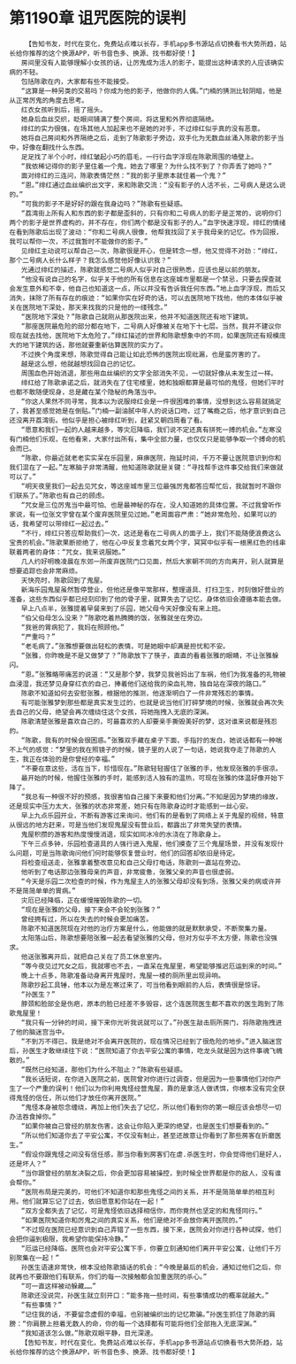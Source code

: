 # 第1190章 诅咒医院的误判
        【告知书友，时代在变化，免费站点难以长存，手机app多书源站点切换看书大势所趋，站长给你推荐的这个换源APP，听书音色多、换源、找书都好使！】
       房间里没有人能够理解小女孩的话，让厉鬼成为活人的影子，能提出这种请求的人应该确实病的不轻。
       包括陈歌在内，大家都有些不能接受。
       “这算是一种另类的交易吗？你成为他的影子，他做你的人偶。”门楠的猜测比较阴暗，他是从正常厉鬼的角度去思考。
       红衣女孩听到后，摇了摇头。
       她身后血丝交织，眨眼间铺满了整个房间，将这里和外界彻底隔绝。
       绯红的实力很强，在场其他人加起来也不是她的对手，不过绯红似乎真的没有恶意。
       她将自己房间和外界隔绝之后，走到了陈歌影子旁边，双手化为无数血丝涌入陈歌的影子当中，好像在翻找什么东西。
       足足找了半个小时，绯红皱起小巧的眉毛，一行行血字浮现在陈歌周围的墙壁上。
       “我依稀记得你的影子里住着一个鬼，她去了哪里？为什么找不到了？你弄丢了她吗？”
       面对绯红的三连问，陈歌表情茫然：“我的影子里原本就住着一个鬼？”
       “恩。”绯红通过血丝编织出文字，来和陈歌交流：“没有影子的人活不长，二号病人是这么说的。”
       “可我的影子不是好好的跟在我身边吗？”陈歌有些疑惑。
       “荔湾街上所有人和东西的影子都是歪斜的，只有你和二号病人的影子是正常的，说明你们两个的影子是世界虚构的，并不存在，你们两个都是没有影子的人。”血字快速浮现，绯红的情绪在看到陈歌后出现了波动：“你和二号病人很像，他帮我找回了关于我母亲的记忆。作为回报，我可以帮你一次，不过我暂时不能做你的影子。”
       见绯红主动说可以帮自己一次，陈歌很是开心，但是转念一想，他又觉得不对劲：“绯红，那个二号病人长什么样子？我怎么感觉他好像认识我？”
       光通过绯红的描述，陈歌就感觉二号病人似乎对自己很熟悉，应该也是以前的朋友。
       “他没有说自己的名字，似乎关于他的所有信息在这座城市里都是一个禁忌，只要去探查就会发生意外和不幸，他自己也知道这一点，所以并没有告诉我任何东西。”地上血字浮现，而后又消失，抹除了所有存在的痕迹：“如果你实在好奇的话，可以去医院地下找他，他的本体似乎被关在医院地下深处，那天来找我的只是他的一缕残念。”
       “医院地下深处？”陈歌自己就刚从那医院出来，他并不知道医院还有地下建筑。
       “那座医院最危险的部分都在地下，二号病人好像被关在地下十七层。当然，我并不建议你现在就去找他，医院地下太危险了。”绯红描述的世界和陈歌想象中的不同，如果医院还有规模庞大的地下建筑的话，那他就要重新估算医院的实力了。
       不过换个角度来想，陈歌觉得自己能让如此恐怖的医院出现纰漏，也是蛮厉害的了。
       越是这么想，他就越想找回自己的记忆。
       周围血色开始消退，那些用血丝编织的文字全部消失不见，一切就好像从未发生过一样。
       绯红给了陈歌承诺之后，就消失在了住宅楼里，她和独眼都算是最可怕的鬼怪，但她们平时也都不敢随便现身，总是藏在某个隐秘的角落当中。
       “你这人果然不同寻常，我本以为说服绯红会是一件很困难的事情，没想到这么容易就搞定了，我甚至感觉她是在倒贴。”门楠一副油腻中年人的说话口吻，过了嘴瘾之后，他才意识到自己还没离开荔湾街。他似乎是担心被绯红听到，赶紧又朝四周看了看。
       “愿意和我们一起的人越来越多，等灾厄降临，我们说不定还真有拼死一搏的机会。”左寒没有门楠他们乐观，在他看来，大家付出所有，集中全部力量，也仅仅只是能够争取一个搏命的机会而已。
       “陈歌，你最近就老老实实呆在乐园里，麻痹医院，拖延时间，千万不要让医院意识到你和我们混在了一起。”左寒脑子非常清醒，他知道陈歌就是关键：“寻找帮手这件事交给我们来做就可以了。”
       “明天夜里我们一起去见咒女，等这座城市里三位最强厉鬼都答应帮忙后，我就暂时不跟你们联系了。”陈歌也有自己的顾虑。
       “咒女是三位厉鬼当中最可怕、也是最神秘的存在，没人知道她的具体位置。不过我曾听作家说，有一位张文宇曾在某个废弃医院里见过她。”老周面容严肃：“她非常危险，如果可以的话，我希望可以带绯红一起过去。”
       “不行，绯红只答应帮助我们一次，这还是看在二号病人的面子上，我们不能随便浪费这么宝贵的机会。”陈歌果断拒绝了，他在心中反复念着咒女两个字，冥冥中似乎有一根黑红色的线串联着两者的身体：“咒女，我来说服她。”
       几人约好明晚凌晨在东郊一所废弃医院门口见面，然后大家朝不同的方向离开，别人就算是想要追踪也会非常麻烦。
       天快亮时，陈歌回到了鬼屋。
       新海乐园鬼屋虽然暂停营业，但他还是像平常那样，整理道具、打扫卫生，时刻做好营业的准备，这些东西似乎都已经刻印到了他的骨子里，就算失去了记忆，身体依旧会遵循本能去做。
       早上八点半，张雅提着早餐来到了乐园，她父母今天好像没有来上班。
       “伯父伯母怎么没来？”陈歌吃着热腾腾的饭，张雅就坐在旁边。
       “我爸的胃病犯了，我妈在照顾他。”
       “严重吗？”
       “老毛病了。”张雅想要做出轻松的表情，可是她眼中却满是担忧和不安。
       “张雅，你昨晚是不是又做梦了？”陈歌放下了筷子，直直的看着张雅的眼睛，不让张雅躲闪。
       “恩。”张雅略带痛苦的说道：“又是那个梦，我梦见我爸妈出了车祸，他们为我准备的礼物被血浸湿，我还梦见身穿红衣的自己，捧着他们送给我的染血礼物，独自站在深夜的路口。”
       陈歌不知道如何去安慰张雅，根据他的推测，他逐渐明白了一件非常残忍的事情。
       有可能张雅梦到那些都是真实发生过的，也就是说当他们打碎梦境的时候，张雅就会再次失去自己的父母，绝望会再次缠绕住这个女孩，将她拖拽入无底的深渊。
       陈歌清楚张雅是喜欢自己的，可最喜欢的人却要亲手撕毁美好的梦，这对谁来说都是残忍的。
       “陈歌，我有的时候会很困惑。”张雅双手藏在桌子下面，手指拧的发白，她说话都有一种喘不上气的感觉：“梦里的我在照镜子的时候，镜子里的人说了一句话，她说我夺走了陈歌的人生，我正在体验的是你曾经的幸福。”
       “不要在意这些，活在当下，珍惜现在。”陈歌轻轻握住了张雅的手，他发现张雅的手很凉。
       最开始的时候，他握住张雅的手时，能感到活人独有的温热，可现在张雅的体温好像开始下降了。
       “我总有一种很不好的预感，我很害怕自己接下来要和他们分离。”不知是因为梦境的缘故，还是现实中压力太大，张雅的状态非常差，她只有在陈歌身边时才能感到一丝心安。
       早上九点乐园开业，不断有游客过来询问，他们有的是看到了网络上关于鬼屋的视频，特意从很远的地方赶来，可是当他们发现鬼屋没有营业后，都露出了非常失望的表情。
       鬼屋积攒的游客和热度慢慢消退，现实如同冰冷的水浇在了陈歌身上。
       下午三点多钟，乐园检查道具的人强行进入鬼屋，他们摸查了三个鬼屋场景，并没有发现什么问题，可是当陈歌询问他们何时能够恢复营业时，他们的回答却依旧是待定。
       将检查组送走，张雅拿着整改意见和自己父母打电话，陈歌则一直站在旁边。
       他听到了电话那边张雅母亲的声音，非常疲惫，张雅父亲的声音也很虚弱。
       “今天是乐园二次检查的时候，作为鬼屋主人的张雅父母却没有到场，张雅父亲的病或许并不是简简单单的胃病。”
       灾厄已经降临，正在缓慢摧毁陈歌的一切。
       “现在是张雅的父母，接下来会不会轮到张雅？”
       曾经拥有过，所以在失去的时候会更加痛苦。
       陈歌不知道医院现在对他的治疗方案是什么，他能做的就是默默承受，不断聚集力量。
       太阳落山后，陈歌想要陪张雅一起去看望张雅的父母，但对方似乎不太方便，陈歌也没强求。
       他送张雅离开后，就把自己关在了员工休息室内。
       “等今夜见过咒女之后，我就哪也不去，一直呆在鬼屋里，希望能够推迟厄运到来的时间。”
       晚上十点多，陈歌准备动身离开鬼屋时，鬼屋一楼的厕所里出现异响。
       陈歌抄起工具锤，他本以为是左寒过来了，可当他看到眼前的人后，表情很是惊讶。
       “孙医生？”
       脖颈和脸部全是伤疤，原本的脸已经差不多毁容，这个连医院医生都不喜欢的医生跑到了陈歌鬼屋里！
       “我只有一分钟的时间，接下来你光听我说就可以了。”孙医生敲击厕所房门，将陈歌拖拽进了他的脑迷宫当中。
       “不到万不得已，我是绝对不会离开医院的，现在情况已经到了很危险的地步。”进入脑迷宫后，孙医生才敢继续往下说：“医院知道了你去平安公寓的事情，吃龙头就是因为这件事魂飞魄散的。”
       “既然已经知道，那他们为什么不阻止？”陈歌有些疑惑。
       “我长话短说，在你进入医院之前，医院曾对你进行过调查，但是因为一些事情他们对你产生了一个严重的误判！他们以为你利用鬼怪经营鬼屋，靠的是拿活人做诱饵，你根本没有完全获得鬼怪的信任，所以他们才放任你离开医院。”
       “鬼怪本身被怨念缠绕，再加上他们失去了记忆，所以他们看到你的第一眼应该会想尽一切办法吞食掉你。”
       “如果你被自己曾经的朋友伤害，这会让你陷入更深的绝望，也是医生们想要看到的。”
       “所以他们知道你去了平安公寓，不仅没有制止，甚至还故意让你看到了那些房客在折磨医生。”
       “假设你跟鬼怪之间没有信任感，那当你看到房客们在虐.杀医生时，你会觉得他们是好人，还是坏人？”
       “当你跟曾经的朋友决裂之后，你会更加容易被操控，到时候全世界都是你的敌人，没有谁会帮你。”
       “医院布局是完美的，可他们不知道你和那些鬼怪之间的关系，并不是简简单单的相互利用。他们就算忘记了过去，依旧愿意和你站在一起！”
       “双方全都失去了记忆，可是鬼怪依旧选择相信你，而你竟然也坚定的和鬼怪同行。”
       “如果医院知道你和厉鬼之间的真实关系，他们是绝对不会放你离开医院的。”
       “不过现在医院已经意识到自己弄错了一些东西，接下来，医院会对你进行各种试探，他们会把你逼到极限，我希望你能保持冷静。”
       “厄运已经降临，医院也会对平安公寓下手，你要立刻通知他们离开平安公寓，让他们千万别聚集在一起！”
       孙医生语速非常快，根本没给陈歌插话的机会：“今晚是最后的机会，通知过他们之后，你就再也不要跟他们有联系，你们的每一次接触都会加重医院的杀心。”
       “可一直这样被动躲藏……”
       陈歌还没说完，孙医生就立刻开口：“能多拖一些时间，有些事情成功的概率就越大。”
       “有些事情？”
       “记住我的话，不要留念虚假的幸福，也别被编织出的记忆欺骗。”孙医生抓住了陈歌的肩膀：“你肩膀上担着无数人的命，你的每一个选择都有可能将他们全部拖入无底深渊。”
       “我知道该怎么做。”陈歌双眼平静，目光深邃。
       【告知书友，时代在变化，免费站点难以长存，手机app多书源站点切换看书大势所趋，站长给你推荐的这个换源APP，听书音色多、换源、找书都好使！】